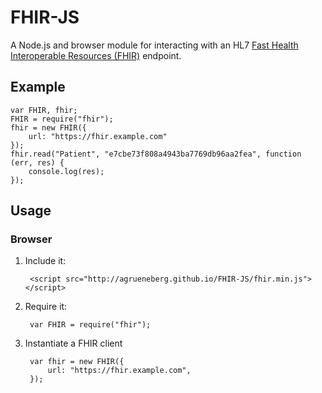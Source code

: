 FHIR-JS
=======

A Node.js and browser module for interacting with an HL7 [Fast Health Interoperable Resources (FHIR)](http://www.hl7.org/implement/standards/FHIR-Develop/) endpoint.

Example
-------

    var FHIR, fhir;
    FHIR = require("fhir");
    fhir = new FHIR({
        url: "https://fhir.example.com"
    });
    fhir.read("Patient", "e7cbe73f808a4943ba7769db96aa2fea", function (err, res) {
        console.log(res);
    });

Usage
-----

### Browser

1. Include it:

        <script src="http://agrueneberg.github.io/FHIR-JS/fhir.min.js"></script>

2. Require it:

        var FHIR = require("fhir");

3. Instantiate a FHIR client

        var fhir = new FHIR({
            url: "https://fhir.example.com",
        });
